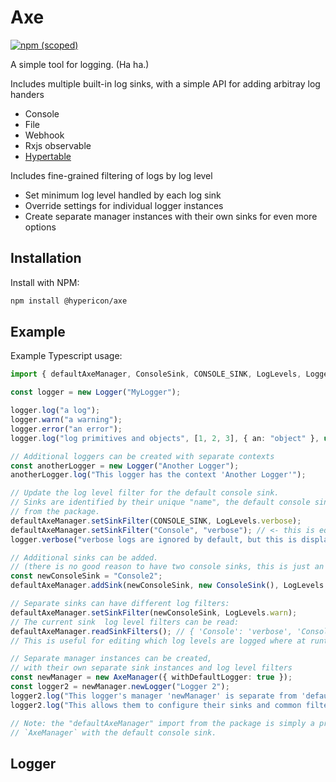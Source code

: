 # Axe

[![npm (scoped)](https://img.shields.io/npm/v/@hypericon/axe)](https://www.npmjs.com/package/@hypericon/axe)

A simple tool for logging. (Ha ha.)

Includes multiple built-in log sinks, with a simple API for adding arbitray log handers

- Console
- File
- Webhook
- Rxjs observable
- [Hypertable](https://hypertable.co.uk)

Includes fine-grained filtering of logs by log level

- Set minimum log level handled by each log sink
- Override settings for individual logger instances
- Create separate manager instances with their own sinks for even more options

## Installation

Install with NPM:

```bash
npm install @hypericon/axe
```

## Example

Example Typescript usage:

```typescript
import { defaultAxeManager, ConsoleSink, CONSOLE_SINK, LogLevels, Logger, AxeManager } from "@hypericon/axe";

const logger = new Logger("MyLogger");

logger.log("a log");
logger.warn("a warning");
logger.error("an error");
logger.log("log primitives and objects", [1, 2, 3], { an: "object" }, undefined);

// Additional loggers can be created with separate contexts
const anotherLogger = new Logger("Another Logger");
anotherLogger.log("This logger has the context 'Another Logger'");

// Update the log level filter for the default console sink.
// Sinks are identified by their unique "name", the default console sink's name is exported
// from the package.
defaultAxeManager.setSinkFilter(CONSOLE_SINK, LogLevels.verbose);
defaultAxeManager.setSinkFilter("Console", "verbose"); // <- this is equivalent, but less robust to change
logger.verbose("verbose logs are ignored by default, but this is displayed.");

// Additional sinks can be added.
// (there is no good reason to have two console sinks, this is just an example)
const newConsoleSink = "Console2";
defaultAxeManager.addSink(newConsoleSink, new ConsoleSink(), LogLevels.log);

// Separate sinks can have different log filters:
defaultAxeManager.setSinkFilter(newConsoleSink, LogLevels.warn);
// The current sink  log level filters can be read:
defaultAxeManager.readSinkFilters(); // { 'Console': 'verbose', 'Console2': 'warn' }
// This is useful for editing which log levels are logged where at runtime

// Separate manager instances can be created,
// with their own separate sink instances and log level filters
const newManager = new AxeManager({ withDefaultLogger: true });
const logger2 = newManager.newLogger("Logger 2");
logger2.log("This logger's manager 'newManager' is separate from 'defaultAxeManager' above.");
logger2.log("This allows them to configure their sinks and common filters separately.");

// Note: the "defaultAxeManager" import from the package is simply a prebuilt instance of
// `AxeManager` with the default console sink.
```

## Logger

